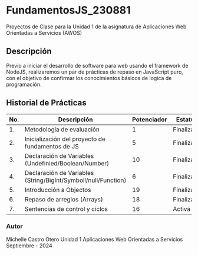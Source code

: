 # FundamentosJS_230881
Proyectos de Clase para la Unidad 1 de la asignatura de Aplicaciones Web Orientadas a Servicios (AWOS)

## Descripción
Previo a iniciar el desarrollo de software para web usando el framework de NodeJS, realizaremos un par de prácticas de repaso en JavaScript puro, con el objetivo de confirmar los conocimientos básicos de logica de programación.

## Historial de Prácticas
|No.|Descripción|Potenciador|Estatus|
|--|--|--|--|
|1.|Metodologia de evaluación|1|Finalizada|
|2.|Inicialización del proyecto de fundamentos de JS|5|Finalizada|
|3.|Declaración de Variables (Undefinied/Boolean/Number)|10|Finalizada|
|4.|Declaración de Variables (String/BigInt/Symboll/null/Function)|6|Finalizada|
|5.|Introducción a Objectos |19|Finalizada|
|6.|Repaso de arreglos (Arrays)|18|Finalizada|
|7.|Sentencias de control y ciclos|16|Activa|

### Autor 
Michelle Castro Otero
Unidad 1
Aplicaciones Web Orientadas a Servicios 
Septiembre - 2024